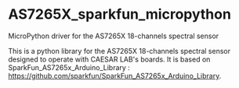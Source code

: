 # AS7265X_sparkfun_micropython
MicroPython driver for the AS7265X 18-channels spectral sensor

This is a python library for the AS7265X 18-channels spectral sensor designed to operate with CAESAR LAB's boards. It is based on SparkFun_AS7265x_Arduino_Library : https://github.com/sparkfun/SparkFun_AS7265x_Arduino_Library.
